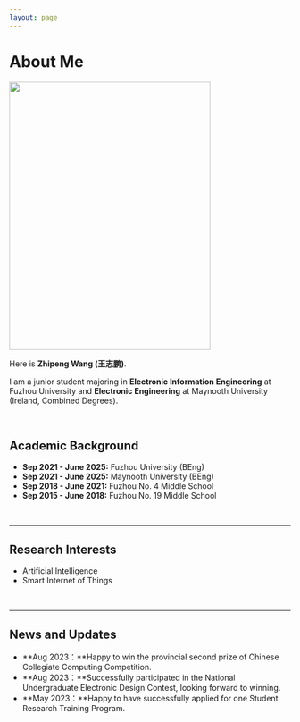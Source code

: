 ```yaml
---
layout: page
---
```


# About Me

<img src="https://wangzhipeng2002.github.io/okzp.jpg" class="floatpic" width="360" height="480">

Here is **Zhipeng Wang (王志鹏)**.

I am a junior student majoring in **Electronic Information Engineering** at Fuzhou University and **Electronic Engineering** at Maynooth University (Ireland, Combined Degrees). 

<br>

## Academic Background

- **Sep 2021 - June 2025:** Fuzhou University (BEng)
- **Sep 2021 - June 2025:** Maynooth University (BEng)
- **Sep 2018 - June 2021:** Fuzhou No. 4 Middle School 
- **Sep 2015 - June 2018:** Fuzhou No. 19 Middle School
  
<br>

---

## Research Interests

- Artificial Intelligence
- Smart Internet of Things

<br>

---

## News and Updates

- **Aug 2023：**Happy to win the provincial second prize of Chinese Collegiate Computing Competition.
- **Aug 2023：**Successfully participated in the National Undergraduate Electronic Design Contest, looking forward to winning.
- **May 2023：**Happy to have successfully applied for one Student Research Training Program.
